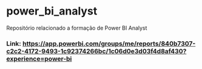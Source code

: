 # power_bi_analyst

Repositório relacionado a formação de Power BI Analyst
### Link: https://app.powerbi.com/groups/me/reports/840b7307-c2c2-4172-9493-1c92374266bc/1c06d0e3d03f4d8af430?experience=power-bi

